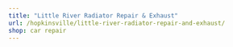 ```yaml
---
title: "Little River Radiator Repair & Exhaust"
url: /hopkinsville/little-river-radiator-repair-and-exhaust/
shop: car repair
---
```

